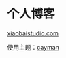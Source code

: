 # 个人博客

[xiaobaistudio.com](https://xiaobaistudio.com)

使用主题：[cayman](https://github.com/pages-themes/cayman)


